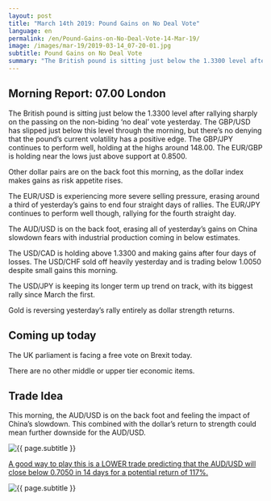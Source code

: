 ```yaml
---
layout: post
title: "March 14th 2019: Pound Gains on No Deal Vote"
language: en
permalink: /en/Pound-Gains-on-No-Deal-Vote-14-Mar-19/
image: /images/mar-19/2019-03-14_07-20-01.jpg
subtitle: Pound Gains on No Deal Vote
summary: "The British pound is sitting just below the 1.3300 level after rallying sharply on the passing on the non-biding ‘no deal’ vote yesterday. The GBP/USD has slipped just below this level through the morning, but there’s no denying that the pound’s current volatility has a positive edge"
---
```

## Morning Report: 07.00 London

The British pound is sitting just below the 1.3300 level after rallying sharply on the passing on the non-biding ‘no deal’ vote yesterday. The GBP/USD has slipped just below this level through the morning, but there’s no denying that the pound’s current volatility has a positive edge. The GBP/JPY continues to perform well, holding at the highs around 148.00. The EUR/GBP is holding near the lows just above support at 0.8500. 

Other dollar pairs are on the back foot this morning, as the dollar index makes gains as risk appetite rises. 

The EUR/USD is experiencing more severe selling pressure, erasing around a third of yesterday’s gains to end four straight days of rallies. The EUR/JPY continues to perform well though, rallying for the fourth straight day. 

The AUD/USD is on the back foot, erasing all of yesterday’s gains on China slowdown fears with industrial production coming in below estimates. 

The USD/CAD is holding above 1.3300 and making gains after four days of losses. The USD/CHF sold off heavily yesterday and is trading below 1.0050 despite small gains this morning. 

The USD/JPY is keeping its longer term up trend on track, with its biggest rally since March the first. 

Gold is reversing yesterday’s rally entirely as dollar strength returns. 

## Coming up today

The UK parliament is facing a free vote on Brexit today. 

There are no other middle or upper tier economic items. 

## Trade Idea

This morning, the AUD/USD is on the back foot and feeling the impact of China’s slowdown. This combined with the dollar’s return to strength could mean further downside for the AUD/USD.

<img class="post-image" src="{{ site.url }}/images/mar-19/2019-03-14_07-20-01.jpg" alt="{{ page.subtitle }}" title="{{ page.subtitle }}">

<a href="%LINK%%?currency=GBP&market=forex&underlying=frxAUDUSD&formname=higherlower&duration_units=d&duration_amount=14&expiry_type=duration&amount=10&amount_type=stake&barrier=0.7050" target="_blank" rel="noopener noreferrer nofollow">A good way to play this is a LOWER trade predicting that the AUD/USD will close below 0.7050 in 14 days for a potential return of 117%.</a>

<img class="post-image" src="{{ site.url }}/images/mar-19/2019-03-14_07-22-13.jpg" alt="{{ page.subtitle }}" title="{{ page.subtitle }}">